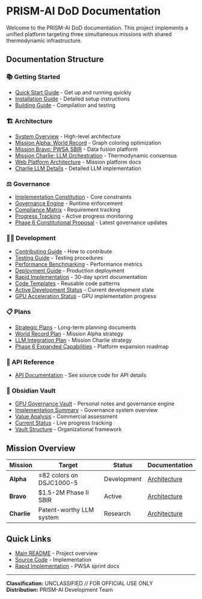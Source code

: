 # PRISM-AI DoD Documentation

Welcome to the PRISM-AI DoD documentation. This project implements a unified platform targeting three simultaneous missions with shared thermodynamic infrastructure.

## Documentation Structure

### 📚 Getting Started
- [Quick Start Guide](getting-started/quick-start.md) - Get up and running quickly
- [Installation Guide](getting-started/installation.md) - Detailed setup instructions
- [Building Guide](getting-started/building.md) - Compilation and testing

### 🏗️ Architecture
- [System Overview](architecture/overview.md) - High-level architecture
- [Mission Alpha: World Record](architecture/missions/alpha-world-record.md) - Graph coloring optimization
- [Mission Bravo: PWSA SBIR](architecture/missions/bravo-pwsa-sbir.md) - Data fusion platform
- [Mission Charlie: LLM Orchestration](architecture/missions/charlie-llm-orchestration.md) - Thermodynamic consensus
- [Web Platform Architecture](architecture/missions/web-platform/) - Mission platform docs
- [Charlie LLM Details](architecture/missions/charlie-llm/) - Detailed LLM implementation

### ⚖️ Governance
- [Implementation Constitution](governance/IMPLEMENTATION_CONSTITUTION.md) - Core constraints
- [Governance Engine](governance/GOVERNANCE_ENGINE.md) - Runtime enforcement
- [Compliance Matrix](governance/compliance/Constitutional-Compliance-Matrix.md) - Requirement tracking
- [Progress Tracking](governance/progress-tracking/) - Active progress monitoring
- [Phase 6 Constitutional Proposal](governance/CONSTITUTIONAL_PHASE_6_PROPOSAL.md) - Latest governance updates

### 👨‍💻 Development
- [Contributing Guide](development/contributing.md) - How to contribute
- [Testing Guide](development/testing.md) - Testing procedures
- [Performance Benchmarking](development/Performance-Benchmarking-Report.md) - Performance metrics
- [Deployment Guide](development/deployment.md) - Production deployment
- [Rapid Implementation](development/rapid-implementation/) - 30-day sprint documentation
- [Code Templates](development/code-templates/) - Reusable code patterns
- [Active Development Status](development/ACTIVE_DEVELOPMENT_STATUS.md) - Current development state
- [GPU Acceleration Status](development/GPU_ACCELERATION_STATUS.md) - GPU implementation progress

### 📋 Plans
- [Strategic Plans](plans/) - Long-term planning documents
- [World Record Plan](plans/ULTRA_TARGETED_WORLD_RECORD_PLAN.md) - Mission Alpha strategy
- [LLM Integration Plan](plans/THERMODYNAMIC_LLM_INTEGRATION.md) - Mission Charlie strategy
- [Phase 6 Expanded Capabilities](plans/PHASE_6_EXPANDED_CAPABILITIES.md) - Platform expansion roadmap

### 🔧 API Reference
- [API Documentation](../src/) - See source code for API details

### 🧠 Obsidian Vault
- [GPU Governance Vault](obsidian-vault/) - Personal notes and governance engine
- [Implementation Summary](obsidian-vault/IMPLEMENTATION_SUMMARY.md) - Governance system overview
- [Value Analysis](obsidian-vault/PRISM_AI_VALUE_ANALYSIS.md) - Commercial assessment
- [Current Status](obsidian-vault/Progress/CURRENT_STATUS.md) - Live progress tracking
- [Vault Structure](obsidian-vault/VAULT_STRUCTURE.md) - Organizational framework

## Mission Overview

| Mission | Target | Status | Documentation |
|---------|---------|---------|---------------|
| **Alpha** | ≤82 colors on DSJC1000-5 | Development | [Architecture](architecture/missions/alpha-world-record.md) |
| **Bravo** | $1.5-2M Phase II SBIR | Active | [Architecture](architecture/missions/bravo-pwsa-sbir.md) |
| **Charlie** | Patent-worthy LLM system | Research | [Architecture](architecture/missions/charlie-llm-orchestration.md) |

## Quick Links

- [Main README](README.md) - Project overview
- [Source Code](../src/) - Implementation
- [Rapid Implementation](development/rapid-implementation/) - PWSA sprint docs

---

**Classification:** UNCLASSIFIED // FOR OFFICIAL USE ONLY  
**Distribution:** PRISM-AI Development Team